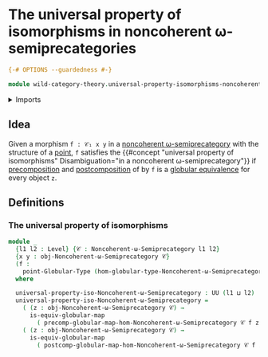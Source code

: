 # The universal property of isomorphisms in noncoherent ω-semiprecategories

```agda
{-# OPTIONS --guardedness #-}

module wild-category-theory.universal-property-isomorphisms-noncoherent-omega-semiprecategories where
```

<details><summary>Imports</summary>

```agda
open import foundation.cartesian-product-types
open import foundation.dependent-pair-types
open import foundation.universe-levels

open import globular-types.binary-globular-maps
open import globular-types.composition-structure-globular-types
open import globular-types.globular-equivalences
open import globular-types.globular-types
open import globular-types.points-globular-types

open import wild-category-theory.maps-noncoherent-omega-semiprecategories
open import wild-category-theory.noncoherent-omega-semiprecategories
open import wild-category-theory.postcomposition-morphisms-noncoherent-omega-semiprecategories
open import wild-category-theory.precomposition-morphisms-noncoherent-omega-semiprecategories
```

</details>

## Idea

Given a morphism `f : 𝒞₁ x y` in a
[noncoherent ω-semiprecategory](wild-category-theory.noncoherent-omega-semiprecategories.md)
with the structure of a [point](globular-types.points-globular-types.md), `f`
satisfies the
{{#concept "universal property of isomorphisms" Disambiguation="in a noncoherent ω-semiprecategory"}}
if
[precomposition](wild-category-theory.precomposition-morphisms-noncoherent-omega-semiprecategories.md)
and
[postcomposition](wild-category-theory.postcomposition-morphisms-noncoherent-omega-semiprecategories.md)
of by `f` is a [globular equivalence](globular-types.globular-equivalences.md)
for every object `z`.

## Definitions

### The universal property of isomorphisms

```agda
module _
  {l1 l2 : Level} {𝒞 : Noncoherent-ω-Semiprecategory l1 l2}
  {x y : obj-Noncoherent-ω-Semiprecategory 𝒞}
  (f :
    point-Globular-Type (hom-globular-type-Noncoherent-ω-Semiprecategory 𝒞 x y))
  where

  universal-property-iso-Noncoherent-ω-Semiprecategory : UU (l1 ⊔ l2)
  universal-property-iso-Noncoherent-ω-Semiprecategory =
    ( (z : obj-Noncoherent-ω-Semiprecategory 𝒞) →
      is-equiv-globular-map
        ( precomp-globular-map-hom-Noncoherent-ω-Semiprecategory 𝒞 f z)) ×
    ( (z : obj-Noncoherent-ω-Semiprecategory 𝒞) →
      is-equiv-globular-map
        ( postcomp-globular-map-hom-Noncoherent-ω-Semiprecategory 𝒞 f z))
```
